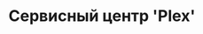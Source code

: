 ---
layout: about
title: Сервисный центр 'Plex'
breadcrumbCurrent: true
area: false
seo:
  # description: 
  h1: О компьютерной центре "Plex"
  keywords: сервисный центр, сервисный центр plex, сц plex
  title: Информация о компьютерной центре "Plex"
---